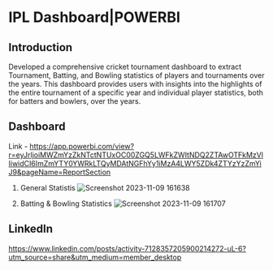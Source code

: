 # IPL Dashboard|POWERBI

## Introduction
Developed a comprehensive cricket tournament dashboard to extract Tournament, Batting, and Bowling statistics of players and tournaments over the years. This dashboard provides users with insights into the highlights of the entire tournament of a specific year and individual player statistics, both for batters and bowlers, over the years.

## Dashboard
Link - https://app.powerbi.com/view?r=eyJrIjoiMWZmYzZkNTctNTUxOC00ZGQ5LWFkZWItNDQ2ZTAwOTFkMzVlIiwidCI6ImZmYTY0YWRkLTQyMDAtNGFhYy1iMzA4LWY5ZDk4ZTYzYzZmYiJ9&pageName=ReportSection

1. General Statistis
![Screenshot 2023-11-09 161638](https://github.com/karthikrishna24/IPL_Dashboard_POWERBI/assets/111265282/75415116-4ec5-46d2-920b-3ae222403216)

2. Batting & Bowling Statistics
![Screenshot 2023-11-09 161707](https://github.com/karthikrishna24/IPL_Dashboard_POWERBI/assets/111265282/aece84bc-dc3a-4300-aa72-c1067ec46d6d)

## LinkedIn
https://www.linkedin.com/posts/activity-7128357205900214272-uL-6?utm_source=share&utm_medium=member_desktop
